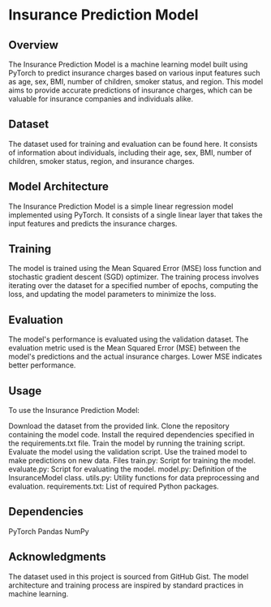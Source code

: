 # Insurance Prediction Model
## Overview
The Insurance Prediction Model is a machine learning model built using PyTorch to predict insurance charges based on various input features such as age, sex, BMI, number of children, smoker status, and region. This model aims to provide accurate predictions of insurance charges, which can be valuable for insurance companies and individuals alike.

## Dataset
The dataset used for training and evaluation can be found here. It consists of information about individuals, including their age, sex, BMI, number of children, smoker status, region, and insurance charges.

## Model Architecture
The Insurance Prediction Model is a simple linear regression model implemented using PyTorch. It consists of a single linear layer that takes the input features and predicts the insurance charges.

## Training
The model is trained using the Mean Squared Error (MSE) loss function and stochastic gradient descent (SGD) optimizer. The training process involves iterating over the dataset for a specified number of epochs, computing the loss, and updating the model parameters to minimize the loss.

## Evaluation
The model's performance is evaluated using the validation dataset. The evaluation metric used is the Mean Squared Error (MSE) between the model's predictions and the actual insurance charges. Lower MSE indicates better performance.

## Usage
To use the Insurance Prediction Model:

Download the dataset from the provided link.
Clone the repository containing the model code.
Install the required dependencies specified in the requirements.txt file.
Train the model by running the training script.
Evaluate the model using the validation script.
Use the trained model to make predictions on new data.
Files
train.py: Script for training the model.
evaluate.py: Script for evaluating the model.
model.py: Definition of the InsuranceModel class.
utils.py: Utility functions for data preprocessing and evaluation.
requirements.txt: List of required Python packages.
## Dependencies
PyTorch
Pandas
NumPy
## Acknowledgments
The dataset used in this project is sourced from GitHub Gist.
The model architecture and training process are inspired by standard practices in machine learning.
